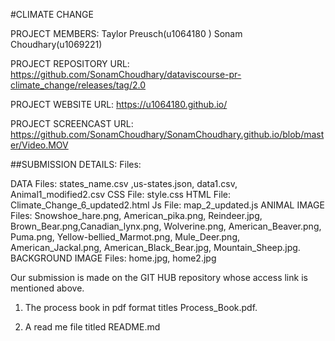 #CLIMATE CHANGE

PROJECT MEMBERS: Taylor Preusch(u1064180 ) Sonam Choudhary(u1069221)

PROJECT REPOSITORY URL: https://github.com/SonamChoudhary/dataviscourse-pr-climate_change/releases/tag/2.0

PROJECT WEBSITE URL: https://u1064180.github.io/

PROJECT SCREENCAST URL: https://github.com/SonamChoudhary/SonamChoudhary.github.io/blob/master/Video.MOV

##SUBMISSION DETAILS:
Files:

DATA Files: states_name.csv ,us-states.json, data1.csv, Animal1_modified2.csv
CSS File: style.css
HTML File: Climate_Change_6_updated2.html 
Js File: map_2_updated.js
ANIMAL IMAGE Files: Snowshoe_hare.png, American_pika.png, Reindeer.jpg, Brown_Bear.png,Canadian_lynx.png, Wolverine.png,                                        American_Beaver.png, Puma.png, Yellow-bellied_Marmot.png, Mule_Deer.png, American_Jackal.png,
                     American_Black_Bear.jpg, Mountain_Sheep.jpg.
BACKGROUND IMAGE Files: home.jpg, home2.jpg

Our submission is made on the GIT HUB repository whose access link is mentioned above.

1. The process book in pdf format titles Process_Book.pdf.

2. A read me file titled README.md





